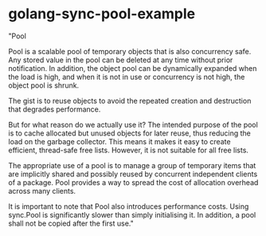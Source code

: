 # golang-sync-pool-example


"Pool

Pool is a scalable pool of temporary objects that is also concurrency safe. Any stored value in the pool can be deleted at any time without prior notification. In addition, the object pool can be dynamically expanded when the load is high, and when it is not in use or concurrency is not high, the object pool is shrunk.

The gist is to reuse objects to avoid the repeated creation and destruction that degrades performance.

But for what reason do we actually use it?
The intended purpose of the pool is to cache allocated but unused objects for later reuse, thus reducing the load on the garbage collector. This means it makes it easy to create efficient, thread-safe free lists. However, it is not suitable for all free lists.

The appropriate use of a pool is to manage a group of temporary items that are implicitly shared and possibly reused by concurrent independent clients of a package. Pool provides a way to spread the cost of allocation overhead across many clients.

It is important to note that Pool also introduces performance costs. Using sync.Pool is significantly slower than simply initialising it. In addition, a pool shall not be copied after the first use."

